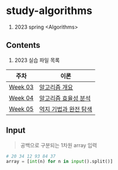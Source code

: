# study-algorithms

1. 2023 spring &lt;Algorithms>

## Contents

1. 2023 <Algorithms> 실습 파일 목록

| 주차                                                                                                  | 이론                                                                                                                |
| ----------------------------------------------------------------------------------------------------- | ------------------------------------------------------------------------------------------------------------------- |
| [Week 03](https://github.com/daninld/study-algorithms/tree/main/2023%20spring%20Algorithms/week%2003) | [알고리즘 개요](https://github.com/daninld/study-algorithms/blob/main/2023%20spring%20Algorithms/week%2003)         |
| [Week 04](https://github.com/daninld/study-algorithms/tree/main/2023%20spring%20Algorithms/week%2004) | [알고리즘 효율성 분석](https://github.com/daninld/study-algorithms/blob/main/2023%20spring%20Algorithms/week%2004)  |
| [Week 05](https://github.com/daninld/study-algorithms/tree/main/2023%20spring%20Algorithms/week%2005) | [억지 기법과 완전 탐색](https://github.com/daninld/study-algorithms/tree/main/2023%20spring%20Algorithms/week%2005) |

## Input

> 공백으로 구분되는 1차원 array 입력

```python
# 20 34 12 93 84 37
array = [int(n) for n in input().split()]
```

